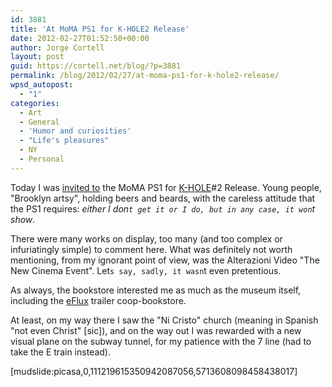 ```yaml
---
id: 3881
title: 'At MoMA PS1 for K-HOLE2 Release'
date: 2012-02-27T01:52:50+00:00
author: Jorge Cortell
layout: post
guid: https://cortell.net/blog/?p=3881
permalink: /blog/2012/02/27/at-moma-ps1-for-k-hole2-release/
wpsd_autopost:
  - "1"
categories:
  - Art
  - General
  - 'Humor and curiosities'
  - "Life's pleasures"
  - NY
  - Personal
---
```

Today I was <a title="https://momaps1.org/calendar/view/338/" href="https://momaps1.org/calendar/view/338/" target="_blank">invited to</a> the MoMA PS1 for <a title="https://khole.net/" href="https://khole.net/" target="_blank">K-HOLE</a>#2 Release. Young people, "Brooklyn artsy", holding beers and beards, with the careless attitude that the PS1 requires: _either I don`t get it or I do, but in any case, it won`t show_.

There were many works on display, too many (and too complex or infuriatingly simple) to comment here. What was definitely not worth mentioning, from my ignorant point of view, was the Alterazioni Video "The New Cinema Event". Let`s say, sadly, it wasn`t even pretentious.

As always, the bookstore interested me as much as the museum itself, including the <a title="https://www.e-flux.com/journals/" href="https://www.e-flux.com/journals/" target="_blank">eFlux</a> trailer coop-bookstore.

At least, on my way there I saw the "Ni Cristo" church (meaning in Spanish "not even Christ" [sic]), and on the way out I was rewarded with a new visual plane on the subway tunnel, for my patience with the 7 line (had to take the E train instead).

[mudslide:picasa,0,111219615350942087056,5713608098458438017]

